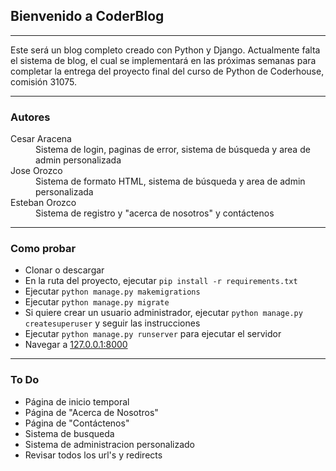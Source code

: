 ## Bienvenido a CoderBlog

___

Este será un blog completo creado con Python y Django. Actualmente falta el sistema de blog, el cual se implementará en las próximas semanas para completar la entrega del proyecto final del curso de Python de Coderhouse, comisión 31075.

___

### Autores

<dl>
    <dt>Cesar Aracena</dt>
    <dd>Sistema de login, paginas de error, sistema de búsqueda y area de admin personalizada</dd>
    <dt>Jose Orozco</dt>
    <dd>Sistema de formato HTML, sistema de búsqueda y area de admin personalizada</dd>
    <dt>Esteban Orozco</dt>
    <dd>Sistema de registro y "acerca de nosotros" y contáctenos</dd>
</dl>

___

### Como probar

* Clonar o descargar
* En la ruta del proyecto, ejecutar `pip install -r requirements.txt`
* Ejecutar `python manage.py makemigrations`
* Ejecutar `python manage.py migrate`
* Si quiere crear un usuario administrador, ejecutar `python manage.py createsuperuser` y seguir las instrucciones
* Ejecutar `python manage.py runserver` para ejecutar el servidor
* Navegar a [127.0.0.1:8000](http://127.0.0.1:8000)

___

### To Do

* Página de inicio temporal
* Página de "Acerca de Nosotros"
* Página de "Contáctenos"
* Sistema de busqueda
* Sistema de administracion personalizado
* Revisar todos los url's y redirects
